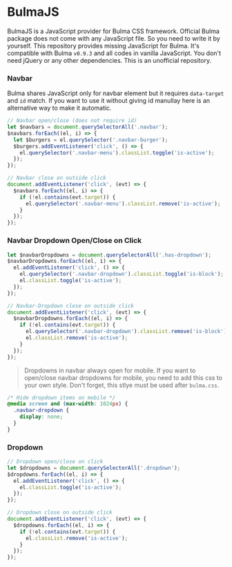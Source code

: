# BulmaJS
BulmaJS is a JavaScript provider for Bulma CSS framework. Official Bulma package does not come with any JavaScript file. So you need to write it by yourself. This repository provides missing JavaScript for Bulma. It's compatible with Bulma `v0.9.3` and all codes in vanilla JavaScript. You don't need jQuery or any other dependencies. This is an unofficial repository.


### Navbar 
Bulma shares JavaScript only for navbar element but it requires `data-target` and `id` match. If you want to use it without giving id manullay here is an alternative way to make it automatic.


```js
// Navbar open/close (does not require id)
let $navbars = document.querySelectorAll('.navbar');
$navbars.forEach((el, i) => {
  let $burgers = el.querySelector('.navbar-burger');
  $burgers.addEventListener('click', () => {
    el.querySelector('.navbar-menu').classList.toggle('is-active');
  });
});

// Navbar close on outside click
document.addEventListener('click', (evt) => {
  $navbars.forEach((el, i) => {
    if (!el.contains(evt.target)) {
      el.querySelector('.navbar-menu').classList.remove('is-active');
    }
  });
});
```

### Navbar Dropdown Open/Close on Click
```js
let $navbarDropdowns = document.querySelectorAll('.has-dropdown');
$navbarDropdowns.forEach((el, i) => {
  el.addEventListener('click', () => {
    el.querySelector('.navbar-dropdown').classList.toggle('is-block');
    el.classList.toggle('is-active');
  });
});

// Navbar-Dropdown close on outside click
document.addEventListener('click', (evt) => {
  $navbarDropdowns.forEach((el, i) => {
    if (!el.contains(evt.target)) {
      el.querySelector('.navbar-dropdown').classList.remove('is-block');
      el.classList.remove('is-active');
    }
  });
});
```

> Dropdowns in navbar always open for mobile. If you want to open/close navbar dropdowns for mobile, you need to add this css to your own style. Don't forget, this stlye must be used after `bulma.css`.
```css
/* Hide dropdown items on mobile */
@media screen and (max-width: 1024px) {
  .navbar-dropdown {
    display: none;
  }
}
```

### Dropdown
```js
// Dropdown open/close on click
let $dropdowns = document.querySelectorAll('.dropdown');
$dropdowns.forEach((el, i) => {
  el.addEventListener('click', () => {
    el.classList.toggle('is-active');
  });
});

// Dropdown close on outside click
document.addEventListener('click', (evt) => {
  $dropdowns.forEach((el, i) => {
    if (!el.contains(evt.target)) {
      el.classList.remove('is-active');
    }
  });
});
```

